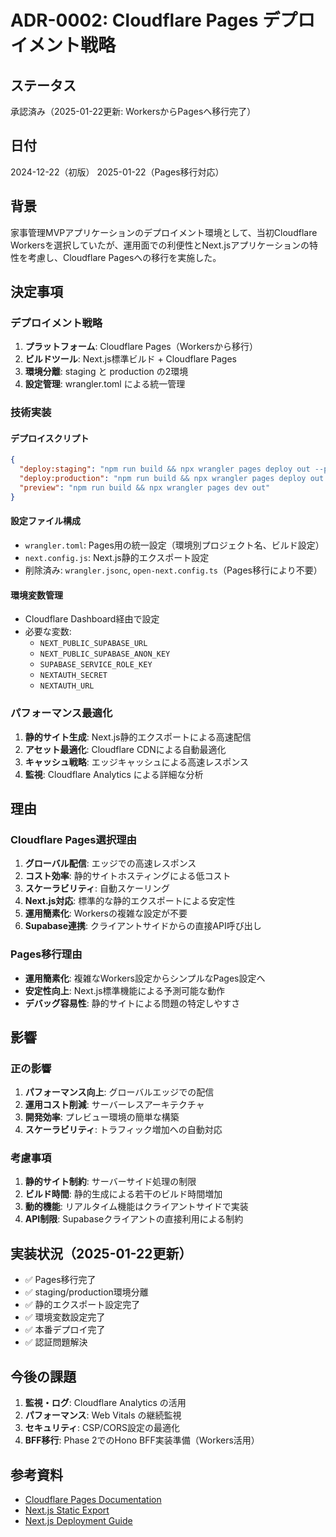 # ADR-0002: Cloudflare Pages デプロイメント戦略

## ステータス

承認済み（2025-01-22更新: WorkersからPagesへ移行完了）

## 日付

2024-12-22（初版）
2025-01-22（Pages移行対応）

## 背景

家事管理MVPアプリケーションのデプロイメント環境として、当初Cloudflare Workersを選択していたが、運用面での利便性とNext.jsアプリケーションの特性を考慮し、Cloudflare Pagesへの移行を実施した。

## 決定事項

### デプロイメント戦略

1. **プラットフォーム**: Cloudflare Pages（Workersから移行）
2. **ビルドツール**: Next.js標準ビルド + Cloudflare Pages
3. **環境分離**: staging と production の2環境
4. **設定管理**: wrangler.toml による統一管理

### 技術実装

#### デプロイスクリプト
```json
{
  "deploy:staging": "npm run build && npx wrangler pages deploy out --project-name=household-mvp-staging",
  "deploy:production": "npm run build && npx wrangler pages deploy out --project-name=household-mvp-production",
  "preview": "npm run build && npx wrangler pages dev out"
}
```

#### 設定ファイル構成
- `wrangler.toml`: Pages用の統一設定（環境別プロジェクト名、ビルド設定）
- `next.config.js`: Next.js静的エクスポート設定
- 削除済み: `wrangler.jsonc`, `open-next.config.ts`（Pages移行により不要）

#### 環境変数管理
- Cloudflare Dashboard経由で設定
- 必要な変数:
  - `NEXT_PUBLIC_SUPABASE_URL`
  - `NEXT_PUBLIC_SUPABASE_ANON_KEY`
  - `SUPABASE_SERVICE_ROLE_KEY`
  - `NEXTAUTH_SECRET`
  - `NEXTAUTH_URL`

### パフォーマンス最適化

1. **静的サイト生成**: Next.js静的エクスポートによる高速配信
2. **アセット最適化**: Cloudflare CDNによる自動最適化
3. **キャッシュ戦略**: エッジキャッシュによる高速レスポンス
4. **監視**: Cloudflare Analytics による詳細な分析

## 理由

### Cloudflare Pages選択理由

1. **グローバル配信**: エッジでの高速レスポンス
2. **コスト効率**: 静的サイトホスティングによる低コスト
3. **スケーラビリティ**: 自動スケーリング
4. **Next.js対応**: 標準的な静的エクスポートによる安定性
5. **運用簡素化**: Workersの複雑な設定が不要
6. **Supabase連携**: クライアントサイドからの直接API呼び出し

### Pages移行理由

- **運用簡素化**: 複雑なWorkers設定からシンプルなPages設定へ
- **安定性向上**: Next.js標準機能による予測可能な動作
- **デバッグ容易性**: 静的サイトによる問題の特定しやすさ

## 影響

### 正の影響

1. **パフォーマンス向上**: グローバルエッジでの配信
2. **運用コスト削減**: サーバーレスアーキテクチャ
3. **開発効率**: プレビュー環境の簡単な構築
4. **スケーラビリティ**: トラフィック増加への自動対応

### 考慮事項

1. **静的サイト制約**: サーバーサイド処理の制限
2. **ビルド時間**: 静的生成による若干のビルド時間増加
3. **動的機能**: リアルタイム機能はクライアントサイドで実装
4. **API制限**: Supabaseクライアントの直接利用による制約

## 実装状況（2025-01-22更新）

- ✅ Pages移行完了
- ✅ staging/production環境分離
- ✅ 静的エクスポート設定完了
- ✅ 環境変数設定完了
- ✅ 本番デプロイ完了
- ✅ 認証問題解決

## 今後の課題

1. **監視・ログ**: Cloudflare Analytics の活用
2. **パフォーマンス**: Web Vitals の継続監視
3. **セキュリティ**: CSP/CORS設定の最適化
4. **BFF移行**: Phase 2でのHono BFF実装準備（Workers活用）

## 参考資料

- [Cloudflare Pages Documentation](https://developers.cloudflare.com/pages/)
- [Next.js Static Export](https://nextjs.org/docs/app/building-your-application/deploying/static-exports)
- [Next.js Deployment Guide](https://nextjs.org/docs/deployment)